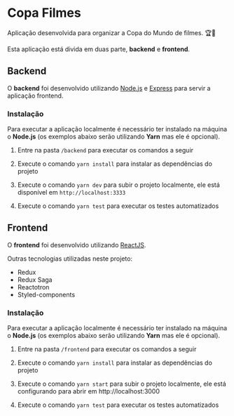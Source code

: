 # Copa Filmes

Aplicação desenvolvida para organizar a Copa do Mundo de filmes. :trophy::movie_camera:

Esta aplicação está divida em duas parte, **backend** e **frontend**.

## Backend

O **backend** foi desenvolvido utilizando [Node.js](https://nodejs.org) e [Express](https://expressjs.com) para servir a aplicação frontend.

### Instalação

Para executar a aplicação localmente é necessário ter instalado na máquina o **Node.js** (os exemplos abaixo serão utilizando **Yarn** mas ele é opcional).

1. Entre na pasta `/backend` para executar os comandos a seguir

2. Execute o comando `yarn install` para instalar as dependências do projeto

3. Execute o comando `yarn dev` para subir o projeto localmente, ele está disponível em `http://localhost:3333`

4. Execute o comando `yarn test` para executar os testes automatizados

## Frontend

O **frontend** foi desenvolvido utilizando [ReactJS](https://reactjs.org).

Outras tecnologias utilizadas neste projeto:

- Redux
- Redux Saga
- Reactotron
- Styled-components

### Instalação

Para executar a aplicação localmente é necessário ter instalado na máquina o **Node.js** (os exemplos abaixo serão utilizando **Yarn** mas ele é opcional).

1. Entre na pasta `/frontend` para executar os comandos a seguir

2. Execute o comando `yarn install` para instalar as dependências do projeto

3. Execute o comando `yarn start` para subir o projeto localmente, ele está configurando para abrir em http://localhost:3000

4. Execute o comando `yarn test` para executar os testes automatizados
